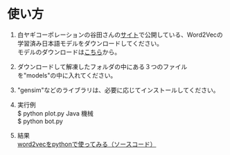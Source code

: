 # 使い方

1. 白ヤギコーポレーションの谷田さんの[サイト](http://aial.shiroyagi.co.jp/2017/02/japanese-word2vec-model-builder/)で公開している、Word2Vecの学習済み日本語モデルをダウンロードしてください。  
モデルのダウンロードは[こちら](http://public.shiroyagi.s3.amazonaws.com/latest-ja-word2vec-gensim-model.zip)から。

2. ダウンロードして解凍したフォルダの中にある３つのファイルを"models"の中に入れてください。

3. "gensim"などのライブラリは、必要に応じてインストールしてください。

4. 実行例  
$ python plot.py Java 機械  
$ python bot.py

5. 結果  
[word2vecをpythonで使ってみる（ソースコード）](https://qiita.com/hokuto_HIRANO/items/d6fc76496ee81eb11389)
